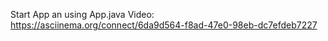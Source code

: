 Start App an using App.java
Video:
https://asciinema.org/connect/6da9d564-f8ad-47e0-98eb-dc7efdeb7227